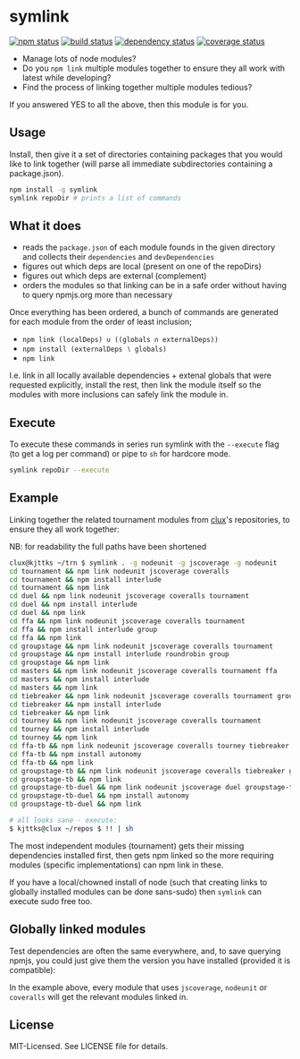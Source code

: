 # symlink
[![npm status](http://img.shields.io/npm/v/symlink.svg)](https://www.npmjs.org/package/symlink)
[![build status](https://secure.travis-ci.org/clux/symlink.svg)](http://travis-ci.org/clux/symlink)
[![dependency status](https://david-dm.org/clux/symlink.svg)](https://david-dm.org/clux/symlink)
[![coverage status](http://img.shields.io/coveralls/clux/symlink.svg)](https://coveralls.io/r/clux/symlink)

- Manage lots of node modules?
- Do you `npm link` multiple modules together to ensure they all work with latest while developing?
- Find the process of linking together multiple modules tedious?

If you answered YES to all the above, then this module is for you.

## Usage
Install, then give it a set of directories containing packages that you would like to link together (will parse all immediate subdirectories containing a package.json).

```sh
npm install -g symlink
symlink repoDir # prints a list of commands
```

## What it does

- reads the `package.json` of each module founds in the given directory and collects their `dependencies` and `devDependencies`
- figures out which deps are local (present on one of the repoDirs)
- figures out which deps are external (complement)
- orders the modules so that linking can be in a safe order without having to query npmjs.org more than necessary

Once everything has been ordered, a bunch of commands are generated for each module from the order of least inclusion;

- `npm link (localDeps) ∪ ((globals ∩ externalDeps))`
- `npm install (externalDeps ∖ globals)`
- `npm link`

I.e. link in all locally available dependencies + extenal globals that were requested explicitly, install the rest, then link the module itself so the modules with more inclusions can safely link the module in.

## Execute
To execute these commands in series run symlink with the `--execute` flag (to get a log per command) or pipe to `sh` for hardcore mode.

```sh
symlink repoDir --execute
```

## Example
Linking together the related tournament modules from [clux](https://github.com/clux)'s repositories, to ensure they all work together:

NB: for readability the full paths have been shortened

```sh
clux@kjttks ~/trn $ symlink . -g nodeunit -g jscoverage -g nodeunit
cd tournament && npm link nodeunit jscoverage coveralls
cd tournament && npm install interlude
cd tournament && npm link
cd duel && npm link nodeunit jscoverage coveralls tournament
cd duel && npm install interlude
cd duel && npm link
cd ffa && npm link nodeunit jscoverage coveralls tournament
cd ffa && npm install interlude group
cd ffa && npm link
cd groupstage && npm link nodeunit jscoverage coveralls tournament
cd groupstage && npm install interlude roundrobin group
cd groupstage && npm link
cd masters && npm link nodeunit jscoverage coveralls tournament ffa
cd masters && npm install interlude
cd masters && npm link
cd tiebreaker && npm link nodeunit jscoverage coveralls tournament groupstage ffa
cd tiebreaker && npm install interlude
cd tiebreaker && npm link
cd tourney && npm link nodeunit jscoverage coveralls tournament
cd tourney && npm install interlude
cd tourney && npm link
cd ffa-tb && npm link nodeunit jscoverage coveralls tourney tiebreaker ffa
cd ffa-tb && npm install autonomy
cd ffa-tb && npm link
cd groupstage-tb && npm link nodeunit jscoverage coveralls tiebreaker groupstage tourney
cd groupstage-tb && npm link
cd groupstage-tb-duel && npm link nodeunit jscoverage duel groupstage-tb tourney groupstage
cd groupstage-tb-duel && npm install autonomy
cd groupstage-tb-duel && npm link

# all looks sane - execute:
$ kjttks@clux ~/repos $ !! | sh
```

The most independent modules (tournament) gets their missing dependencies installed first, then gets npm linked so the more requiring modules (specific implementations) can npm link in these.

If you have a local/chowned install of node (such that creating links to globally installed modules can be done sans-sudo) then `symlink` can execute sudo free too.

## Globally linked modules
Test dependencies are often the same everywhere, and, to save querying npmjs, you could just give them the version you have installed (provided it is compatible):

In the example above, every module that uses `jscoverage`, `nodeunit` or `coveralls` will get the relevant modules linked in.

## License
MIT-Licensed. See LICENSE file for details.
